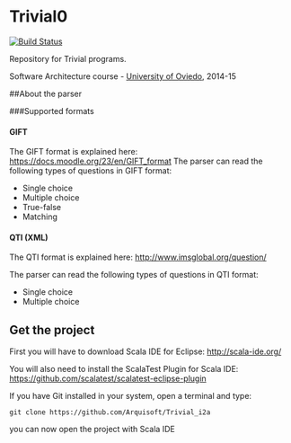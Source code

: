 Trivial0
===============

[![Build
Status](https://travis-ci.org/Arquisoft/Trivial_i2a.svg?branch=master)](https://travis-ci.org/Arquisoft/Trivial_i2a)

Repository for Trivial programs. 

Software Architecture course - [University of Oviedo](http://www.uniovi.es), 2014-15

##About the parser

###Supported formats

#### GIFT

The GIFT format is explained here: https://docs.moodle.org/23/en/GIFT_format
The parser can read the following types of questions in GIFT format:

* Single choice
* Multiple choice
* True-false
* Matching



#### QTI (XML)

The QTI format is explained here: http://www.imsglobal.org/question/

The parser can read the following types of questions in QTI format:

* Single choice
* Multiple choice

## Get the project 

First you will have to download Scala IDE for Eclipse: http://scala-ide.org/

You will also need to install the ScalaTest Plugin for Scala IDE: https://github.com/scalatest/scalatest-eclipse-plugin

If you have Git installed in your system, open a terminal and type:

```
git clone https://github.com/Arquisoft/Trivial_i2a
```

you can now open the project with Scala IDE

